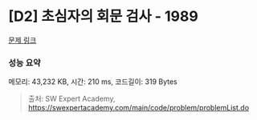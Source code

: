 # [D2] 초심자의 회문 검사 - 1989 

[문제 링크](https://swexpertacademy.com/main/code/problem/problemDetail.do?contestProbId=AV5PyTLqAf4DFAUq) 

### 성능 요약

메모리: 43,232 KB, 시간: 210 ms, 코드길이: 319 Bytes



> 출처: SW Expert Academy, https://swexpertacademy.com/main/code/problem/problemList.do